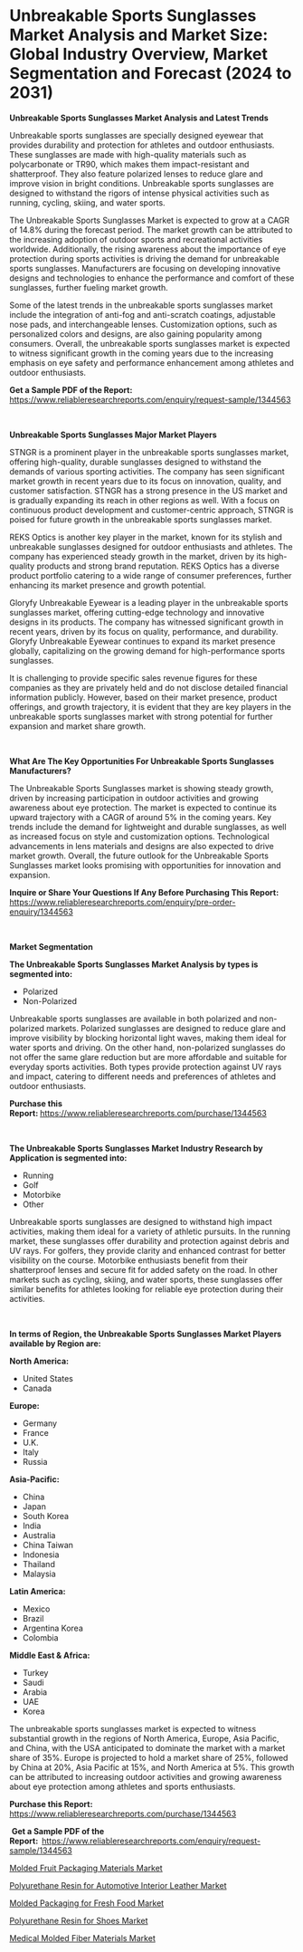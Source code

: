 <p><h1>Unbreakable Sports Sunglasses Market Analysis and Market Size: Global Industry Overview, Market Segmentation and Forecast (2024 to 2031)</h1></p><p><strong>Unbreakable Sports Sunglasses Market Analysis and Latest Trends</strong></p>
<p><p>Unbreakable sports sunglasses are specially designed eyewear that provides durability and protection for athletes and outdoor enthusiasts. These sunglasses are made with high-quality materials such as polycarbonate or TR90, which makes them impact-resistant and shatterproof. They also feature polarized lenses to reduce glare and improve vision in bright conditions. Unbreakable sports sunglasses are designed to withstand the rigors of intense physical activities such as running, cycling, skiing, and water sports.</p><p>The Unbreakable Sports Sunglasses Market is expected to grow at a CAGR of 14.8% during the forecast period. The market growth can be attributed to the increasing adoption of outdoor sports and recreational activities worldwide. Additionally, the rising awareness about the importance of eye protection during sports activities is driving the demand for unbreakable sports sunglasses. Manufacturers are focusing on developing innovative designs and technologies to enhance the performance and comfort of these sunglasses, further fueling market growth.</p><p>Some of the latest trends in the unbreakable sports sunglasses market include the integration of anti-fog and anti-scratch coatings, adjustable nose pads, and interchangeable lenses. Customization options, such as personalized colors and designs, are also gaining popularity among consumers. Overall, the unbreakable sports sunglasses market is expected to witness significant growth in the coming years due to the increasing emphasis on eye safety and performance enhancement among athletes and outdoor enthusiasts.</p></p>
<p><strong>Get a Sample PDF of the Report:&nbsp;</strong> <a href="https://www.reliableresearchreports.com/enquiry/request-sample/1344563">https://www.reliableresearchreports.com/enquiry/request-sample/1344563</a></p>
<p>&nbsp;</p>
<p><strong>Unbreakable Sports Sunglasses Major Market Players</strong></p>
<p><p>STNGR is a prominent player in the unbreakable sports sunglasses market, offering high-quality, durable sunglasses designed to withstand the demands of various sporting activities. The company has seen significant market growth in recent years due to its focus on innovation, quality, and customer satisfaction. STNGR has a strong presence in the US market and is gradually expanding its reach in other regions as well. With a focus on continuous product development and customer-centric approach, STNGR is poised for future growth in the unbreakable sports sunglasses market.</p><p>REKS Optics is another key player in the market, known for its stylish and unbreakable sunglasses designed for outdoor enthusiasts and athletes. The company has experienced steady growth in the market, driven by its high-quality products and strong brand reputation. REKS Optics has a diverse product portfolio catering to a wide range of consumer preferences, further enhancing its market presence and growth potential.</p><p>Gloryfy Unbreakable Eyewear is a leading player in the unbreakable sports sunglasses market, offering cutting-edge technology and innovative designs in its products. The company has witnessed significant growth in recent years, driven by its focus on quality, performance, and durability. Gloryfy Unbreakable Eyewear continues to expand its market presence globally, capitalizing on the growing demand for high-performance sports sunglasses.</p><p>It is challenging to provide specific sales revenue figures for these companies as they are privately held and do not disclose detailed financial information publicly. However, based on their market presence, product offerings, and growth trajectory, it is evident that they are key players in the unbreakable sports sunglasses market with strong potential for further expansion and market share growth.</p></p>
<p>&nbsp;</p>
<p><strong>What Are The Key Opportunities For Unbreakable Sports Sunglasses Manufacturers?</strong></p>
<p><p>The Unbreakable Sports Sunglasses market is showing steady growth, driven by increasing participation in outdoor activities and growing awareness about eye protection. The market is expected to continue its upward trajectory with a CAGR of around 5% in the coming years. Key trends include the demand for lightweight and durable sunglasses, as well as increased focus on style and customization options. Technological advancements in lens materials and designs are also expected to drive market growth. Overall, the future outlook for the Unbreakable Sports Sunglasses market looks promising with opportunities for innovation and expansion.</p></p>
<p><strong>Inquire or Share Your Questions If Any Before Purchasing This Report:</strong> <a href="https://www.reliableresearchreports.com/enquiry/pre-order-enquiry/1344563">https://www.reliableresearchreports.com/enquiry/pre-order-enquiry/1344563</a></p>
<p>&nbsp;</p>
<p><strong>Market Segmentation</strong></p>
<p><strong>The Unbreakable Sports Sunglasses Market Analysis by types is segmented into:</strong></p>
<p><ul><li>Polarized</li><li>Non-Polarized</li></ul></p>
<p><p>Unbreakable sports sunglasses are available in both polarized and non-polarized markets. Polarized sunglasses are designed to reduce glare and improve visibility by blocking horizontal light waves, making them ideal for water sports and driving. On the other hand, non-polarized sunglasses do not offer the same glare reduction but are more affordable and suitable for everyday sports activities. Both types provide protection against UV rays and impact, catering to different needs and preferences of athletes and outdoor enthusiasts.</p></p>
<p><strong>Purchase this Report:&nbsp;</strong><a href="https://www.reliableresearchreports.com/purchase/1344563">https://www.reliableresearchreports.com/purchase/1344563</a></p>
<p>&nbsp;</p>
<p><strong>The Unbreakable Sports Sunglasses Market Industry Research by Application is segmented into:</strong></p>
<p><ul><li>Running</li><li>Golf</li><li>Motorbike</li><li>Other</li></ul></p>
<p><p>Unbreakable sports sunglasses are designed to withstand high impact activities, making them ideal for a variety of athletic pursuits. In the running market, these sunglasses offer durability and protection against debris and UV rays. For golfers, they provide clarity and enhanced contrast for better visibility on the course. Motorbike enthusiasts benefit from their shatterproof lenses and secure fit for added safety on the road. In other markets such as cycling, skiing, and water sports, these sunglasses offer similar benefits for athletes looking for reliable eye protection during their activities.</p></p>
<p>&nbsp;</p>
<p><strong>In terms of Region, the Unbreakable Sports Sunglasses Market Players available by Region are:</strong></p>
<p>
    <p> <strong> North America: </strong>
        <ul>
            <li>United States</li>
            <li>Canada</li>
        </ul>
        </p> 
    <p> <strong> Europe: </strong>
        <ul>
            <li>Germany</li>
            <li>France</li>
            <li>U.K.</li>
            <li>Italy</li>
            <li>Russia</li>
        </ul>
        </p> 
    <p> <strong> Asia-Pacific: </strong>
        <ul>
            <li>China</li>
            <li>Japan</li>
            <li>South Korea</li>
            <li>India</li>
            <li>Australia</li>
            <li>China Taiwan</li>
            <li>Indonesia</li>
            <li>Thailand</li>
            <li>Malaysia</li>
        </ul>
        </p> 
    <p> <strong> Latin America: </strong>
        <ul>
            <li>Mexico</li>
            <li>Brazil</li>
            <li>Argentina Korea</li>
            <li>Colombia</li>
        </ul>
        </p> 
    <p> <strong> Middle East & Africa: </strong>
        <ul>
            <li>Turkey</li>
            <li>Saudi</li>
            <li>Arabia</li>
            <li>UAE</li>
            <li>Korea</li>
        </ul>
    </p>
    </p>
<p><p>The unbreakable sports sunglasses market is expected to witness substantial growth in the regions of North America, Europe, Asia Pacific, and China, with the USA anticipated to dominate the market with a market share of 35%. Europe is projected to hold a market share of 25%, followed by China at 20%, Asia Pacific at 15%, and North America at 5%. This growth can be attributed to increasing outdoor activities and growing awareness about eye protection among athletes and sports enthusiasts.</p></p>
<p><strong>Purchase this Report: </strong><a href="https://www.reliableresearchreports.com/purchase/1344563">https://www.reliableresearchreports.com/purchase/1344563</a></p>
<p>&nbsp;<strong>Get a Sample PDF of the Report:&nbsp;&nbsp;</strong><a href="https://www.reliableresearchreports.com/enquiry/request-sample/1344563">https://www.reliableresearchreports.com/enquiry/request-sample/1344563</a></p>
<p><strong></strong></p>
<p><p><a href="https://github.com/nicoletavirag/Market-Research-Report-List-2/blob/main/molded-fruit-packaging-materials-market.md">Molded Fruit Packaging Materials Market</a></p><p><a href="https://github.com/edytherolanlouisejk1miz0wig/Market-Research-Report-List-1/blob/main/polyurethane-resin-for-automotive-interior-leather-market.md">Polyurethane Resin for Automotive Interior Leather Market</a></p><p><a href="https://github.com/mauripalmi/Market-Research-Report-List-2/blob/main/molded-packaging-for-fresh-food-market.md">Molded Packaging for Fresh Food Market</a></p><p><a href="https://github.com/peachesmcdowel1/Market-Research-Report-List-1/blob/main/polyurethane-resin-for-shoes-market.md">Polyurethane Resin for Shoes Market</a></p><p><a href="https://github.com/redneck06/Market-Research-Report-List-2/blob/main/medical-molded-fiber-materials-market.md">Medical Molded Fiber Materials Market</a></p></p>